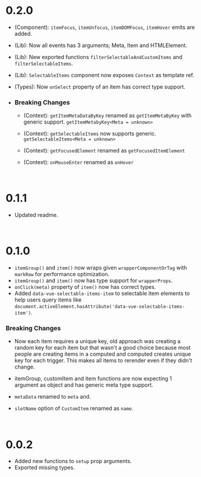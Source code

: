 # 0.2.0

  - (Component): `itemFocus`, `itemUnfocus`, `itemDOMFocus`, `itemHover` emits are added.

  - (Lib): Now all events has 3 arguments; Meta, Item and HTMLElement.

  - (Lib): New exported functions `filterSelectableAndCustomItems` and `filterSelectableItems`.

  - (Lib): `SelectableItems` component now exposes `Context` as template ref.

  - (Types): Now `onSelect` property of an item has correct type support.

- ### Breaking Changes
  - (Context): `getItemMetaDataByKey` renamed as `getItemMetaByKey` with generic support. `getItemMetabyKey<Meta = unknown>`

  - (Context): `getSelectableItems` now supports generic. `getSelectableItems<Meta = unknown>`

  - (Context): `getFocusedElement` renamed as `getFocusedItemElement`

  - (Context): `onMouseEnter` renamed as `onHover`

<br>

# 0.1.1

- Updated readme.

<br>

# 0.1.0

- `itemGroup()` and `item()` now wraps given `wrapperComponentOrTag` with `markRaw` for performance optimization.
- `itemGroup()` and `item()` now has type support for `wrapperProps`.
- `onClick(meta)` property of `item()` now has correct types.
- Added `data-vue-selectable-items-item` to selectable item elements to help users query items like `document.activeElement.hasAttribute('data-vue-selectable-items-item')`.

### Breaking Changes

- Now each item requires a unique key, old approach was creating a random key for each item but that wasn't a good choice because most people are creating items in a computed and computed creates unique key for each trigger. This makes all items to rerender even if they didn't change.

- itemGroup, customItem and item functions are now expecting 1 argument as object and has generic meta type support.

- `metaData` renamed to `meta` and.

- `slotName` option of `CustomItem` renamed as `name`.

<br>

# 0.0.2

- Added new functions to `setup` prop arguments.
- Exported missing types.

